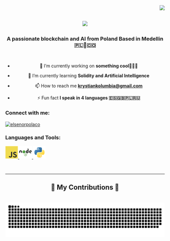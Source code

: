 <img align="right" src="https://visitor-badge.laobi.icu/badge?page_id=KrystianKolumbia.KrystianKolumbia" />

<h1 align="center">
    <img src="https://readme-typing-svg.herokuapp.com/?font=Righteous&size=35&center=true&vCenter=true&width=500&height=70&duration=4000&lines=Hi+There!+💪;+I'm+Krystian+Kolumbia!;" />



<h3 align="center">A passionate blockchain and AI from Poland Based in Medellin 🇵🇱💚🇨🇴</h3>

<br/>

<div align="center">

- 🔭 I’m currently working on **something cool🙈🙉🙊**

- 🌱 I’m currently learning **Solidity and Artificial Intelligence**

- 📫 How to reach me **krystiankolumbia@gmail.com**

- ⚡ Fun fact **I speak in 4 languages 🇪🇸🇬🇧🇵🇱🇷🇺**

<h3 align="left">Connect with me:</h3>
<p align="left">
<a href="https://twitter.com/elsenorpolaco" target="blank"><img align="center" src="https://raw.githubusercontent.com/rahuldkjain/github-profile-readme-generator/master/src/images/icons/Social/twitter.svg" alt="elsenorpolaco" height="30" width="40" /></a>
</p>

<h3 align="left">Languages and Tools:</h3>
<p align="left"> <a href="https://developer.mozilla.org/en-US/docs/Web/JavaScript" target="_blank" rel="noreferrer"> <img src="https://raw.githubusercontent.com/devicons/devicon/master/icons/javascript/javascript-original.svg" alt="javascript" width="40" height="40"/> </a> <a href="https://nodejs.org" target="_blank" rel="noreferrer"> <img src="https://raw.githubusercontent.com/devicons/devicon/master/icons/nodejs/nodejs-original-wordmark.svg" alt="nodejs" width="40" height="40"/> </a> <a href="https://www.python.org" target="_blank" rel="noreferrer"> <img src="https://raw.githubusercontent.com/devicons/devicon/master/icons/python/python-original.svg" alt="python" width="40" height="40"/> </a> </p>

</div>

<br/>
<hr/>

<div align="center">
  <h2>🐍 My Contributions 🐍</h2>
  <br>
  <img alt="snake eating my contributions" src="https://raw.githubusercontent.com/salesp07/salesp07/output/github-contribution-grid-snake.svg" />
  
  <br/><br/><br/>
